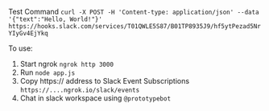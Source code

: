 Test Command 
`curl -X POST -H 'Content-type: application/json' --data '{"text":"Hello, World!"}' https://hooks.slack.com/services/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`


To use:

1. Start ngrok `ngrok http 3000`
2. Run `node app.js`
3. Copy https:// address to Slack Event Subscriptions `https://....ngrok.io/slack/events`
4. Chat in slack workspace using `@prototypebot`
